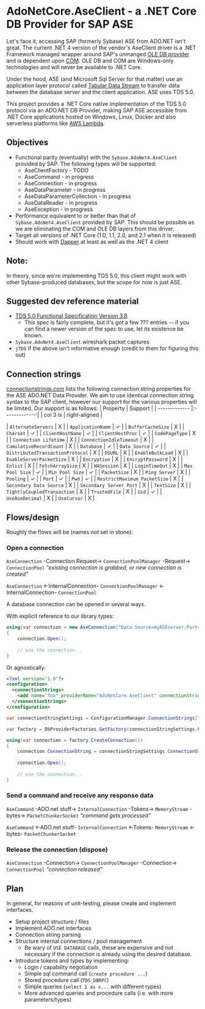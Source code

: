 # AdoNetCore.AseClient - a .NET Core DB Provider for SAP ASE

Let's face it, accessing SAP (formerly Sybase) ASE from ADO.NET isn't great. The current .NET 4 version of the vendor's AseClient driver is a .NET Framework managed wrapper around SAP's unmanged [OLE DB provider](https://en.wikipedia.org/wiki/OLE_DB_provider) and is dependent upon [COM](https://en.wikipedia.org/wiki/Component_Object_Model). OLE DB and COM are Windows-only technologies and will never be available to .NET Core. 

Under the hood, ASE (and Microsoft Sql Server for that matter) use an application layer protocol called [Tabular Data Stream](https://en.wikipedia.org/wiki/Tabular_Data_Stream) to transfer data between the database server and the client application. ASE uses TDS 5.0.

This project provides a .NET Core native implementation of the TDS 5.0 protocol via an ADO.NET DB Provider, making SAP ASE accessible from .NET Core applications hosted on Windows, Linux, Docker and also serverless platforms like [AWS Lambda](https://aws.amazon.com/lambda/).

## Objectives
* Functional parity (eventually) with the `Sybase.AdoNet4.AseClient` provided by SAP. The following types will be supported:
    * AseClientFactory	- TODO
    * AseCommand - in progress
    * AseConnection - in progress
    * AseDataParameter - in progress
    * AseDataParameterCollection - in progress
    * AseDataReader - in progress
    * AseException - in progress
* Performance equivalent to or better than that of `Sybase.AdoNet4.AseClient` provided by SAP. This should be possible as we are eliminating the COM and OLE DB layers from this driver.
* Target all versions of .NET Core (1.0, 1.1, 2.0, and 2.1 when it is released)
* Should work with [Dapper](https://github.com/StackExchange/Dapper) at least as well as the .NET 4 client

## Note:
In theory, since we're implementing TDS 5.0, this client might work with other Sybase-produced databases, but the scope for now is just ASE.

## Suggested dev reference material
* [TDS 5.0 Functional Specification Version 3.8](http://www.sybase.com/content/1040983/Sybase-tds38-102306.pdf)
  * This spec is fairly complete, but it's got a few ??? entries -- if you can find a newer version of the spec to use, let its existence be known.
* `Sybase.AdoNet4.AseClient` wireshark packet captures
* `jTDS` if the above isn't informative enough (credit to them for figuring this out)

## Connection strings
[connectionstrings.com](https://www.connectionstrings.com/sybase-adaptive/) lists the following connection string properties for the ASE ADO.NET Data Provider. We aim to use identical connection string syntax to the SAP client, however our support for the various properties will be limited. Our support is as follows:
| Property        | Support  |
| ------------- |:-------------:| 
| col 3 is      | right-aligned |

| `AlternateServers` | <span>X</span> |
| `ApplicationName` | <span>&#10003;</span> |
| `BufferCacheSize` | <span>X</span> |
| `Charset` | <span>&#10003;</span> |
| `ClientHostName` | <span>&#10003;</span> |
| `ClientHostProc` | <span>&#10003;</span> |
| `CodePageType` | <span>X</span> |
| `Connection Lifetime` | <span>X</span> |
| `ConnectionIdleTimeout` | <span>X</span> |
| `CumulativeRecordCount` | <span>X</span> |
| `Database` | <span>&#10003;</span> |
| `Data Source` | <span>&#10003;</span> |
| `DistributedTransactionProtocol` | <span>X</span> |
| `DSURL` | <span>X</span> |
| `EnableBulkLoad` | <span>X</span> |
| `EnableServerPacketSize` | <span>X</span> |
| `Encryption` | <span>X</span> |
| `EncryptPassword` | <span>X</span> |
| `Enlist` | <span>X</span> |
| `FetchArraySize` | <span>X</span> |
| `HASession` | <span>X</span> |
| `LoginTimeOut` | <span>X</span> |
| `Max Pool Size` | <span>&#10003;</span> |
| `Min Pool Size` | <span>&#10003;</span> |
| `PacketSize` | <span>X</span> |
| `Ping Server` | <span>X</span> |
| `Pooling` | <span>&#10003;</span> |
| `Port` | <span>&#10003;</span> |
| `Pwd` | <span>&#10003;</span> |
| `RestrictMaximum PacketSize` | <span>X</span> |
| `Secondary Data Source` | <span>X</span> |
| `Secondary Server Port` | <span>X</span> |
| `TextSize` | <span>X</span> |
| `TightlyCoupledTransaction` | <span>X</span> |
| `TrustedFile` | <span>X</span> |
| `Uid` | <span>&#10003;</span> |
| `UseAseDecimal` | <span>X</span> |
| `UseCursor` | <span>X</span> |

## Flows/design
Roughly the flows will be (names not set in stone):

### Open a connection
`AseConnection` -Connection Request-> `ConnectionPoolManager` -Request-> `ConnectionPool` *"existing connection is grabbed, or new connection is created"*

`AseConnection` <-InternalConnection- `ConnectionPoolManager` <-InternalConnection- `ConnectionPool`

A database connection can be opened in several ways.

With explicit reference to our library types:
```C#
using(var connection = new AseConnection("Data Source=myASEserver;Port=5000;Database=myDataBase;Uid=myUsername;Pwd=myPassword;")) 
{
    connection.Open();
    
    // use the connection...
}
```

Or agnostically:
```XML
<?xml version="1.0"?>
<configuration>
  <connectionStrings>
    <add name="foo" providerName="AdoNetCore.AseClient" connectionString="Data Source=myASEserver;Port=5000;Database=myDataBase;Uid=myUsername;Pwd=myPassword;"/>
  </connectionStrings>
</configuration>
```

```C#
var connectionStringSettings = ConfigurationManager.ConnectionStrings["foo"];

var factory = DbProviderFactories.GetFactory(connectionStringSettings.ProviderName);

using(var connection = factory.CreateConnection()) 
{
    connection.ConnectionString = connectionStringSettings.ConnectionString;
    
    connection.Open();
    
    // use the connection...
}
```

### Send a command and receive any response data
`AseCommand` -ADO.net stuff-> `InternalConnection` -Tokens-> `MemoryStream` -bytes-> `PacketChunkerSocket` *"command gets processed"*

`AseCommand` <-ADO.net stuff- `InternalConnection` <-Tokens- `MemoryStream` <-bytes- `PacketChunkerSocket`

### Release the connection (dispose)
`AseConnection` -Connection-> `ConnectionPoolManager` -Connection-> `ConnectionPool` *"connection released"*

## Plan
In general, for reasons of unit-testing, please create and implement interfaces.

* Setup project structure / files
* Implement ADO.net interfaces
* Connection string parsing
* Structure internal connections / pool management
  * Be wary of `USE DATABASE` calls, these are expensive and not necessary if the connection is already using the desired database.
* Introduce tokens and types by implementing:
  * Login / capability negotiation
  * Simple sql command call (`create procedure ...`)
  * Stored procedure call (`TDS_DBRPC`)
  * Simple queries (`select 1 as x...` with different types)
  * More advanced queries and procedure calls (i.e. with more parameters/types)
